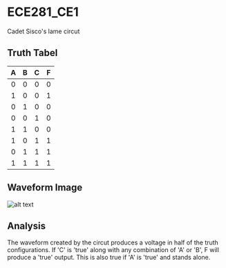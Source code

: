 ECE281_CE1
==========

Cadet Sisco's lame circut

Truth Tabel
-----------


|A       |B       |C       |F       |
|:------:|:------:|:------:|:------:|
|0       |0       |0       |0       |
|1       |0       |0       |1       |
|0       |1       |0       |0       |
|0       |0       |1       |0       |
|1       |1       |0       |0       |
|1       |0       |1       |1       |
|0       |1       |1       |1       |
|1       |1       |1       |1       |


Waveform Image
--------------

![alt text](https://github.com/alexsisco714/ECE281_CE1/CE1_sim.JPG "Circut Simulated Waveform")

Analysis
--------
The waveform created by the circut produces a voltage in half of the truth configurations. If 'C' is 
'true' along with any combination of 'A' or 'B', F will produce a 'true' output. This is also true if 'A'
is 'true' and stands alone.
